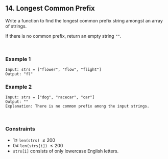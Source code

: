 ## 14. Longest Common Prefix

Write a function to find the longest common prefix string amongst an array of strings.

If there is no common prefix, return an empty string `""`.

<br>

### Example 1

```
Input: strs = ["flower", "flow", "flight"]
Output: "fl"
```

### Example 2

```
Input: strs = ["dog", "racecar", "car"]
Output: ""
Explanation: There is no common prefix among the input strings.
```

<br>

### Constraints

- $1 \leqslant$ `len(strs)` $\leqslant 200$
- $0 \leqslant$ `len(strs[i])` $\leqslant 200$
- `strs[i]` consists of only lowercase English letters.
